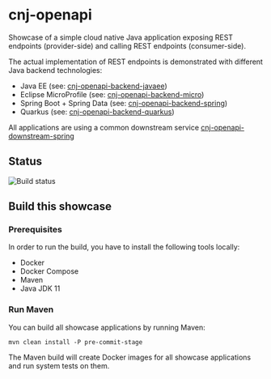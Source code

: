 # cnj-openapi

Showcase of a simple cloud native Java application exposing REST endpoints (provider-side) and calling REST endpoints (consumer-side).

The actual implementation of REST endpoints is demonstrated with different Java backend technologies:

* Java EE (see: [cnj-openapi-backend-javaee](cnj-openapi-backend-javaee/README.md))
* Eclipse MicroProfile (see: [cnj-openapi-backend-micro](cnj-openapi-backend-micro/README.md))
* Spring Boot + Spring Data (see: [cnj-openapi-backend-spring](cnj-openapi-backend-spring/README.md))
* Quarkus (see: [cnj-openapi-backend-quarkus](cnj-openapi-backend-quarkus/README.md))

All applications are using a common downstream service [cnj-openapi-downstream-spring](cnj-openapi-downstream-spring/README.md)

## Status
![Build status](https://drone.at.automotive.msg.team/api/badges/msgoat/cnj-openapi/status.svg)

## Build this showcase 

### Prerequisites

In order to run the build, you have to install the following tools locally:
* Docker
* Docker Compose 
* Maven
* Java JDK 11   

### Run Maven

You can build all showcase applications by running Maven:
```
mvn clean install -P pre-commit-stage
```

The Maven build will create Docker images for all showcase applications and run system tests on them.